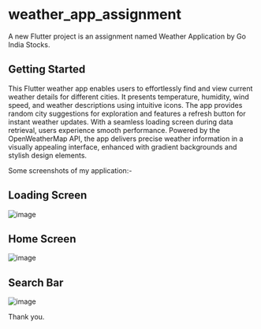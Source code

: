 # weather_app_assignment

A new Flutter project is an assignment named Weather Application by Go India Stocks.

## Getting Started

This Flutter weather app enables users to effortlessly find and view current weather details for different cities. It presents temperature, humidity, wind speed, and weather descriptions using intuitive icons. The app provides random city suggestions for exploration and features a refresh button for instant weather updates. With a seamless loading screen during data retrieval, users experience smooth performance. Powered by the OpenWeatherMap API, the app delivers precise weather information in a visually appealing interface, enhanced with gradient backgrounds and stylish design elements.

Some screenshots of my application:-

## Loading Screen

![image](https://github.com/m-gaurav890/weather_app_Go_India_Stocks_assignment/assets/86715384/6239a64b-20a0-43fe-a569-3fd545d8cc9f)

## Home Screen

![image](https://github.com/m-gaurav890/weather_app_Go_India_Stocks_assignment/assets/86715384/24b45dc5-39a9-4800-9310-b2e2e4511052)

## Search Bar

![image](https://github.com/m-gaurav890/weather_app_Go_India_Stocks_assignment/assets/86715384/a9c7066a-c176-41b0-ba2f-ad7da44e423c)

Thank you.
